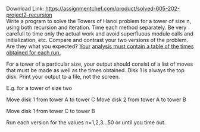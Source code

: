 Download Link: https://assignmentchef.com/product/solved-605-202-project2-recursion
<br>
Write a program to solve the Towers of Hanoi problem for a tower of size n, using both recursion and iteration.  Time each method separately.  Be very carefull to time only the actual work and avoid superfluous module calls and initialization, etc.  Compare and contrast your two versions of the problem.  Are they what you expected?  <u>Your</u> <u>analysis must contain a table of the times obtained for each run.</u>

For a tower of a particular size, your output should consist of a list of moves that must be made as well as the times obtained.  Disk 1 is always the top disk.  Print your output to a file, not the screen.

E.g. for a tower of size two

Move disk 1 from tower A to tower C Move disk 2 from tower A to tower B

Move disk 1 from tower C to tower B

Run each version for the values n=1,2,3…50 or until you time out.


